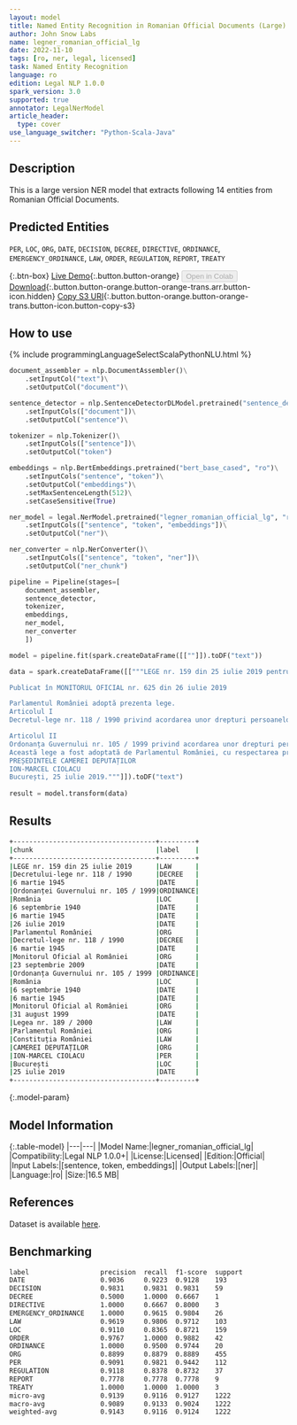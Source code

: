 ```yaml
---
layout: model
title: Named Entity Recognition in Romanian Official Documents (Large)
author: John Snow Labs
name: legner_romanian_official_lg
date: 2022-11-10
tags: [ro, ner, legal, licensed]
task: Named Entity Recognition
language: ro
edition: Legal NLP 1.0.0
spark_version: 3.0
supported: true
annotator: LegalNerModel
article_header:
  type: cover
use_language_switcher: "Python-Scala-Java"
---
```


## Description

This is a large version NER model that extracts following 14 entities from Romanian Official Documents.

## Predicted Entities

`PER`, `LOC`, `ORG`, `DATE`, `DECISION`, `DECREE`, `DIRECTIVE`, `ORDINANCE`, `EMERGENCY_ORDINANCE`, `LAW`, `ORDER`, `REGULATION`, `REPORT`, `TREATY`

{:.btn-box}
[Live Demo](https://demo.johnsnowlabs.com/legal/LEGNER_ROMANIAN_OFFICIAL/){:.button.button-orange}
<button class="button button-orange" disabled>Open in Colab</button>
[Download](https://s3.amazonaws.com/auxdata.johnsnowlabs.com/legal/models/legner_romanian_official_lg_ro_1.0.0_3.0_1668084251147.zip){:.button.button-orange.button-orange-trans.arr.button-icon.hidden}
[Copy S3 URI](s3://auxdata.johnsnowlabs.com/legal/models/legner_romanian_official_lg_ro_1.0.0_3.0_1668084251147.zip){:.button.button-orange.button-orange-trans.button-icon.button-copy-s3}

## How to use



<div class="tabs-box" markdown="1">
{% include programmingLanguageSelectScalaPythonNLU.html %}

```python
document_assembler = nlp.DocumentAssembler()\
    .setInputCol("text")\
    .setOutputCol("document")\

sentence_detector = nlp.SentenceDetectorDLModel.pretrained("sentence_detector_dl", "xx")\
    .setInputCols(["document"])\
    .setOutputCol("sentence")\

tokenizer = nlp.Tokenizer()\
    .setInputCols(["sentence"])\
    .setOutputCol("token")

embeddings = nlp.BertEmbeddings.pretrained("bert_base_cased", "ro")\
    .setInputCols("sentence", "token")\
    .setOutputCol("embeddings")\
    .setMaxSentenceLength(512)\
    .setCaseSensitive(True)

ner_model = legal.NerModel.pretrained("legner_romanian_official_lg", "ro", "legal/models")\
    .setInputCols(["sentence", "token", "embeddings"])\
    .setOutputCol("ner")\

ner_converter = nlp.NerConverter()\
    .setInputCols(["sentence", "token", "ner"])\
    .setOutputCol("ner_chunk")

pipeline = Pipeline(stages=[
    document_assembler,
    sentence_detector,
    tokenizer,
    embeddings,
    ner_model,
    ner_converter   
    ])

model = pipeline.fit(spark.createDataFrame([[""]]).toDF("text"))

data = spark.createDataFrame([["""LEGE nr. 159 din 25 iulie 2019 pentru modificarea și completarea Decretului-lege nr. 118 / 1990 privind acordarea unor drepturi persoanelor persecutate din motive politice de dictatura instaurată cu începere de la 6 martie 1945, precum și celor deportate în străinătate ori constituite în prizonieri și pentru modificarea Ordonanței Guvernului nr. 105 / 1999 privind acordarea unor drepturi persoanelor persecutate de către regimurile instaurate în România cu începere de la 6 septembrie 1940 până la 6 martie 1945 din motive etnice

Publicat în MONITORUL OFICIAL nr. 625 din 26 iulie 2019

Parlamentul României adoptă prezenta lege.
Articolul I
Decretul-lege nr. 118 / 1990 privind acordarea unor drepturi persoanelor persecutate din motive politice de dictatura instaurată cu începere de la 6 martie 1945, precum și celor deportate în străinătate ori constituite în prizonieri, republicat în Monitorul Oficial al României, Partea I, nr. 631 din 23 septembrie 2009, cu modificările și completările ulterioare, se modifică și se completează după cum urmează:

Articolul II
Ordonanța Guvernului nr. 105 / 1999 privind acordarea unor drepturi persoanelor persecutate de către regimurile instaurate în România cu începere de la 6 septembrie 1940 până la 6 martie 1945 din motive etnice, publicată în Monitorul Oficial al României, Partea I, nr. 426 din 31 august 1999, aprobată cu modificări și completări prin Legea nr. 189 / 2000, cu modificările și completările ulterioare, se modifică după cum urmează:
Această lege a fost adoptată de Parlamentul României, cu respectarea prevederilor art. 75 și ale art. 76 alin. (2) din Constituția României, republicată.
PREȘEDINTELE CAMEREI DEPUTAȚILOR
ION-MARCEL CIOLACU
București, 25 iulie 2019."""]]).toDF("text")
                             
result = model.transform(data)
```

</div>

## Results

```bash
+------------------------------------+---------+
|chunk                               |label    |
+------------------------------------+---------+
|LEGE nr. 159 din 25 iulie 2019      |LAW      |
|Decretului-lege nr. 118 / 1990      |DECREE   |
|6 martie 1945                       |DATE     |
|Ordonanței Guvernului nr. 105 / 1999|ORDINANCE|
|România                             |LOC      |
|6 septembrie 1940                   |DATE     |
|6 martie 1945                       |DATE     |
|26 iulie 2019                       |DATE     |
|Parlamentul României                |ORG      |
|Decretul-lege nr. 118 / 1990        |DECREE   |
|6 martie 1945                       |DATE     |
|Monitorul Oficial al României       |ORG      |
|23 septembrie 2009                  |DATE     |
|Ordonanța Guvernului nr. 105 / 1999 |ORDINANCE|
|România                             |LOC      |
|6 septembrie 1940                   |DATE     |
|6 martie 1945                       |DATE     |
|Monitorul Oficial al României       |ORG      |
|31 august 1999                      |DATE     |
|Legea nr. 189 / 2000                |LAW      |
|Parlamentul României                |ORG      |
|Constituția României                |LAW      |
|CAMEREI DEPUTAȚILOR                 |ORG      |
|ION-MARCEL CIOLACU                  |PER      |
|București                           |LOC      |
|25 iulie 2019                       |DATE     |
+------------------------------------+---------+
```

{:.model-param}
## Model Information

{:.table-model}
|---|---|
|Model Name:|legner_romanian_official_lg|
|Compatibility:|Legal NLP 1.0.0+|
|License:|Licensed|
|Edition:|Official|
|Input Labels:|[sentence, token, embeddings]|
|Output Labels:|[ner]|
|Language:|ro|
|Size:|16.5 MB|

## References

Dataset is available [here](https://zenodo.org/record/7025333#.Y2zsquxBx83).

## Benchmarking

```bash
label                  precision  recall  f1-score  support 
DATE                   0.9036     0.9223  0.9128    193     
DECISION               0.9831     0.9831  0.9831    59      
DECREE                 0.5000     1.0000  0.6667    1       
DIRECTIVE              1.0000     0.6667  0.8000    3       
EMERGENCY_ORDINANCE    1.0000     0.9615  0.9804    26      
LAW                    0.9619     0.9806  0.9712    103     
LOC                    0.9110     0.8365  0.8721    159     
ORDER                  0.9767     1.0000  0.9882    42      
ORDINANCE              1.0000     0.9500  0.9744    20      
ORG                    0.8899     0.8879  0.8889    455     
PER                    0.9091     0.9821  0.9442    112     
REGULATION             0.9118     0.8378  0.8732    37      
REPORT                 0.7778     0.7778  0.7778    9       
TREATY                 1.0000     1.0000  1.0000    3       
micro-avg              0.9139     0.9116  0.9127    1222    
macro-avg              0.9089     0.9133  0.9024    1222    
weighted-avg           0.9143     0.9116  0.9124    1222
```
